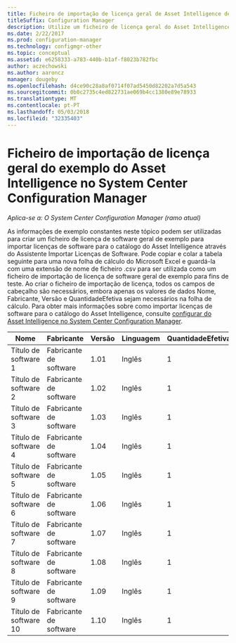 ```yaml
---
title: Ficheiro de importação de licença geral de Asset Intelligence de exemplo
titleSuffix: Configuration Manager
description: Utilize um ficheiro de licença geral do Asset Intelligence de exemplo para importar licenças de software no System Center Configuration Manager.
ms.date: 2/22/2017
ms.prod: configuration-manager
ms.technology: configmgr-other
ms.topic: conceptual
ms.assetid: e6258333-a783-440b-b1af-f8023b782fbc
author: aczechowski
ms.author: aaroncz
manager: dougeby
ms.openlocfilehash: d4ce90c28a8af0714f07ad5450d82202a7d5a543
ms.sourcegitcommit: 0b0c2735c4ed822731ae069b4cc1380e89e78933
ms.translationtype: MT
ms.contentlocale: pt-PT
ms.lasthandoff: 05/03/2018
ms.locfileid: "32335403"
---
```

# <a name="example-asset-intelligence-general-license-import-file-in-system-center-configuration-manager"></a>Ficheiro de importação de licença geral do exemplo do Asset Intelligence no System Center Configuration Manager

*Aplica-se a: O System Center Configuration Manager (ramo atual)*

As informações de exemplo constantes neste tópico podem ser utilizadas para criar um ficheiro de licença de software geral de exemplo para importar licenças de software para o catálogo do Asset Intelligence através do Assistente Importar Licenças de Software. Pode copiar e colar a tabela seguinte para uma nova folha de cálculo do Microsoft Excel e guardá-la com uma extensão de nome de ficheiro .csv para ser utilizada como um ficheiro de importação de licença de software geral de exemplo para fins de teste. Ao criar o ficheiro de importação de licença, todos os campos de cabeçalho são necessários, embora apenas os valores de dados Nome, Fabricante, Versão e QuantidadeEfetiva sejam necessários na folha de cálculo. Para obter mais informações sobre como importar licenças de software para o catálogo do Asset Intelligence, consulte [configurar do Asset Intelligence no System Center Configuration Manager](../../../../core/clients/manage/asset-intelligence/configuring-asset-intelligence.md).  

|Nome|Fabricante|Versão|Linguagem|QuantidadeEfetiva|NúmeroDePO|NomeDoRevendedor|DataDeCompra|SuporteAdquirido|DataDeExpiraçãoDoSuporte|Comentários|  
|----------|---------------|-------------|--------------|-----------------------|--------------|------------------|--------------------|----------------------|---------------------------|--------------|  
|Título de software 1|Fabricante de software|1.01|Inglês|1|Número de compra|Nome do revendedor|10/10/2010|0|10/10/2012|Comentário|  
|Título de software 2|Fabricante de software|1.02|Inglês|1|Número de compra|Nome do revendedor|10/10/2010|0|10/10/2012|Comentário|  
|Título de software 3|Fabricante de software|1.03|Inglês|1|Número de compra|Nome do revendedor|10/10/2010|0|10/10/2012|Comentário|  
|Título de software 4|Fabricante de software|1.04|Inglês|1|Número de compra|Nome do revendedor|10/10/2010|0|10/10/2012|Comentário|  
|Título de software 5|Fabricante de software|1.05|Inglês|1|Número de compra|Nome do revendedor|10/10/2010|0|10/10/2012|Comentário|  
|Título de software 6|Fabricante de software|1.06|Inglês|1|Número de compra|Nome do revendedor|10/10/2010|0|10/10/2012|Comentário|  
|Título de software 7|Fabricante de software|1.07|Inglês|1|Número de compra|Nome do revendedor|10/10/2010|0|10/10/2012|Comentário|  
|Título de software 8|Fabricante de software|1.08|Inglês|1|Número de compra|Nome do revendedor|10/10/2010|0|10/10/2012|Comentário|  
|Título de software 9|Fabricante de software|1.09|Inglês|1|Número de compra|Nome do revendedor|10/10/2010|0|10/10/2012|Comentário|  
|Título de software 10|Fabricante de software|1.10|Inglês|1|Número de compra|Nome do revendedor|10/10/2010|0|10/10/2012|Comentário|  
